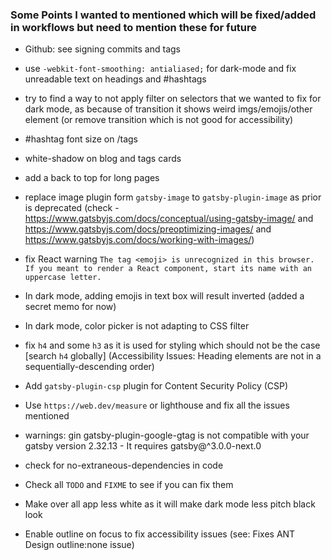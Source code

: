 ### Some Points I wanted to mentioned which will be fixed/added in workflows but need to mention these for future

- Github: see signing commits and tags

- use `-webkit-font-smoothing: antialiased;` for dark-mode and fix unreadable text on headings and #hashtags
- try to find a way to not apply filter on selectors that we wanted to fix for dark mode, as because of transition it shows weird imgs/emojis/other element (or remove transition which is not good for accessibility)
- #hashtag font size on /tags
- white-shadow on blog and tags cards
- add a back to top for long pages
- replace image plugin form `gatsby-image` to `gatsby-plugin-image` as prior is deprecated (check - https://www.gatsbyjs.com/docs/conceptual/using-gatsby-image/ and https://www.gatsbyjs.com/docs/preoptimizing-images/ and https://www.gatsbyjs.com/docs/working-with-images/)
- fix React warning `The tag <emoji> is unrecognized in this browser. If you meant to render a React component, start its name with an uppercase letter.`
- In dark mode, adding emojis in text box will result inverted (added a secret memo for now)
- In dark mode, color picker is not adapting to CSS filter  
- fix `h4` and some `h3` as it is used for styling which should not be the case [search `h4` globally] (Accessibility Issues: Heading elements are not in a sequentially-descending order)
- Add `gatsby-plugin-csp` plugin for Content Security Policy (CSP)
- Use `https://web.dev/measure` or lighthouse and fix all the issues mentioned
- warnings: gin gatsby-plugin-google-gtag is not compatible with your gatsby version 2.32.13 - It requires gatsby@^3.0.0-next.0
- check for no-extraneous-dependencies in code
- Check all `TODO` and `FIXME` to see if you can fix them
- Make over all app less white as it will make dark mode less pitch black look
- Enable outline on focus to fix accessibility issues (see: Fixes ANT Design outline:none issue)